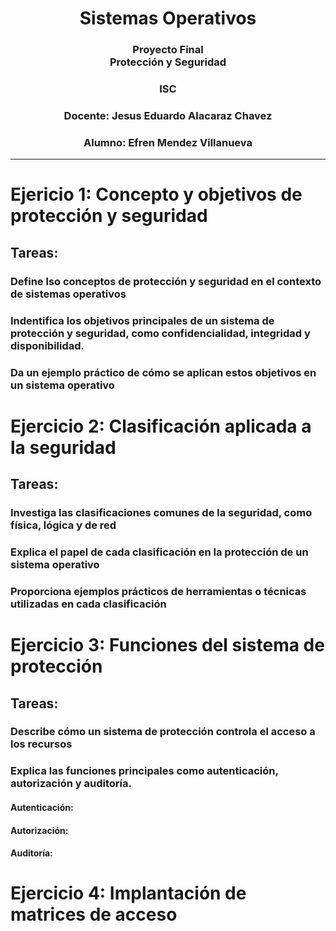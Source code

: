 <!--Portada-->
<div align="center">

# Sistemas Operativos

### Proyecto Final<br>Protección y Seguridad

### ISC

### Docente: Jesus Eduardo Alacaraz Chavez

### Alumno: Efren Mendez Villanueva

</div>

___

# Ejericio 1: Concepto y objetivos de protección y seguridad
## Tareas:
### Define lso conceptos de protección y seguridad en el contexto de sistemas operativos
### Indentifica los objetivos principales de un sistema de protección y seguridad, como confidencialidad, integridad y disponibilidad.
### Da un ejemplo práctico de cómo se aplican estos objetivos en un sistema operativo

# Ejercicio 2: Clasificación aplicada a la seguridad
## Tareas:
### Investiga las clasificaciones comunes de la seguridad, como física, lógica y de red
### Explica el papel de cada clasificación en la protección de un sistema operativo
### Proporciona ejemplos prácticos de herramientas o técnicas utilizadas en cada clasificación

# Ejercicio 3: Funciones del sistema de protección
## Tareas:
### Describe cómo un sistema de protección controla el acceso a los recursos
### Explica las funciones principales como autenticación, autorización y auditoría.
#### Autenticación:
#### Autorización:
#### Auditoría:

# Ejercicio 4: Implantación de matrices de acceso
